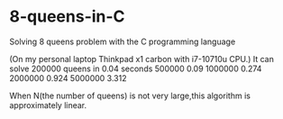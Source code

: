 # 8-queens-in-C
Solving 8 queens problem with the C programming language

(On my personal laptop Thinkpad x1 carbon with i7-10710u CPU.)
It can solve 200000   queens in 0.04 seconds
             500000             0.09 
             1000000            0.274
             2000000            0.924
             5000000            3.312

When N(the number of queens) is not very large,this algorithm is approximately linear.
